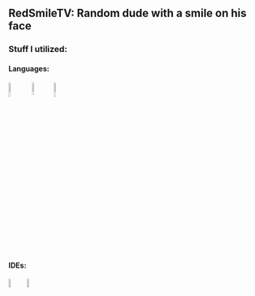 ## RedSmileTV: Random dude with a smile on his face

### Stuff I utilized:
  
  #### Languages:
  <img src="https://raw.githubusercontent.com/yurijserrano/Github-Profile-Readme-Logos/master/programming%20languages/java.svg" width=8.5% align="left">
  <img src="https://raw.githubusercontent.com/yurijserrano/Github-Profile-Readme-Logos/master/programming%20languages/python.svg" width=8% align="left">
  <img src="https://github.com/yurijserrano/Github-Profile-Readme-Logos/blob/master/programming%20languages/c%23.svg" width=8.5%>


  #### IDEs:
  <img src="https://raw.githubusercontent.com/yurijserrano/Github-Profile-Readme-Logos/master/text%20editors/vscode.svg" width=6.5% align="left">
  <img src="https://raw.githubusercontent.com/yurijserrano/Github-Profile-Readme-Logos/master/ides/intellij.svg" width=6.5% align="left">

<!--
**RedSmileTV/RedSmileTV** is a ✨ _special_ ✨ repository because its `README.md` (this file) appears on your GitHub profile.
-->
